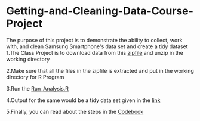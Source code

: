 # Getting-and-Cleaning-Data-Course-Project
The purpose of this project is to demonstrate the ability to collect, work with, and clean Samsung Smartphone's data set and create a tidy dataset
1.The Class Project is to download data from this [zipfile](https://d396qusza40orc.cloudfront.net/getdata%2Fprojectfiles%2FUCI%20HAR%20Dataset.zip) and unzip in the working directory 

2.Make sure that all the files in the zipfile is extracted and put in the working directory for R Program

3.Run the [Run_Analysis.R](https://github.com/ankit-pm/Getting-and-Cleaning-Data-Course-Project/blob/master/run_analysis.R)

4.Output for the same would be a tidy data set given in the [link]()

5.Finally, you can read about the steps in the [Codebook]()
